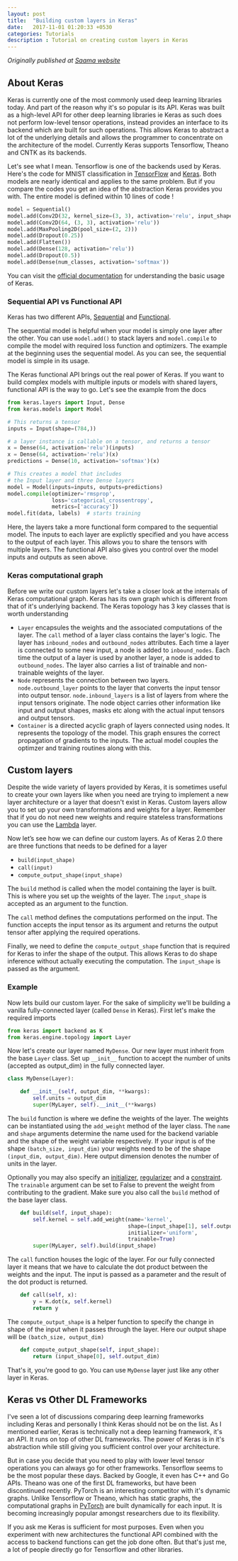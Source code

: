 ```yaml
---
layout: post
title:  "Building custom layers in Keras"
date:   2017-11-01 01:20:33 +0530
categories: Tutorials
description : Tutorial on creating custom layers in Keras
---
```

_Originally published at [Saama website](https://www.saama.com/blog/deep-learning-diaries-building-custom-layers-in-keras/)_
## About Keras
Keras is currently one of the most commonly used deep learning libraries today. And part of the reason why it's so popular is its API. Keras was built as a high-level API for other deep learning libraries ie Keras as such does not perform low-level tensor operations, instead provides an interface to its backend which are built for such operations. This allows Keras to abstract a lot of the underlying details and allows the programmer to concentrate on the architecture of the model. Currently Keras supports Tensorflow, Theano and CNTK as its backends.

Let's see what I mean. Tensorflow is one of the backends used by Keras. Here's the code for MNIST classification in [TensorFlow](https://www.github.com/tensorflow/tensorflow/blob/r1.3/tensorflow/examples/tutorials/mnist/mnist_deep.py) and [Keras](https://github.com/fchollet/keras/blob/master/examples/mnist_cnn.py). Both models are nearly identical and applies to the same problem. But if you compare the codes you get an idea of the abstraction Keras provides you with. The entire model is defined within 10 lines of code !

```python
model = Sequential()
model.add(Conv2D(32, kernel_size=(3, 3), activation='relu', input_shape=input_shape))
model.add(Conv2D(64, (3, 3), activation='relu'))
model.add(MaxPooling2D(pool_size=(2, 2)))
model.add(Dropout(0.25))
model.add(Flatten())
model.add(Dense(128, activation='relu'))
model.add(Dropout(0.5))
model.add(Dense(num_classes, activation='softmax'))
```

You can visit the [official documentation]((https://keras.io/)) for understanding the basic usage of Keras.

### Sequential API vs Functional API
Keras has two different APIs, [Sequential](https://keras.io/getting-started/sequential-model-guide/) and [Functional](https://keras.io/getting-started/functional-api-guide/).

The sequential model is helpful when your model is simply one layer after the other. You can use `model.add()` to stack layers and `model.compile` to compile the model with required loss function and optimizers. The example at the beginning uses the sequential model. As you can see, the sequential model is simple in its usage.

The Keras functional API brings out the real power of Keras. If you want to build complex models with multiple inputs or models with shared layers, functional API is the way to go. Let's see the example from the docs

```python
from keras.layers import Input, Dense
from keras.models import Model

# This returns a tensor
inputs = Input(shape=(784,))

# a layer instance is callable on a tensor, and returns a tensor
x = Dense(64, activation='relu')(inputs)
x = Dense(64, activation='relu')(x)
predictions = Dense(10, activation='softmax')(x)

# This creates a model that includes
# the Input layer and three Dense layers
model = Model(inputs=inputs, outputs=predictions)
model.compile(optimizer='rmsprop',
              loss='categorical_crossentropy',
              metrics=['accuracy'])
model.fit(data, labels)  # starts training
```

Here, the layers take a more functional form compared to the sequential model. The inputs to each layer are explictly specified and you have access to the output of each layer. This allows you to share the tensors with multiple layers. The functional API also gives you control over the model inputs and outputs as seen above.

### Keras computational graph
Before we write our custom layers let's take a closer look at the internals of Keras computational graph. Keras has its own graph which is different from that of it's underlying backend. The Keras topology has 3 key classes that is worth understanding
- `Layer` encapsules the weights and the associated computations of the layer. The `call` method of a layer class contains the layer's logic. The layer has `inbound_nodes` and `outbound_nodes` attributes. Each time a layer is connected to some new input, a node is added to `inbound_nodes`. Each time the output of a layer is used by another layer, a node is added to `outbound_nodes`. The layer also carries a list of trainable and non-trainable weights of the layer.
- `Node` represents the connection between two layers. `node.outbound_layer` points to the layer that converts the input tensor into output tensor. `node.inbound_layers` is a list of layers from where the input tensors originate. The node object carries other information like input and output shapes, masks etc along with the actual input tensors and output tensors.
- `Container` is a directed acyclic graph of layers connected using nodes. It represents the topology of the model. This graph ensures the correct propagation of gradients to the inputs. The actual model couples the optimzer and training routines along with this.


## Custom layers
Despite the wide variety of layers provided by Keras, it is sometimes useful to create your own layers like when you need are trying to implement a new layer architecture or a layer that doesn't exist in Keras. Custom layers allow you to set up your own transformations and weights for a layer. Remember that if you do not need new weights and require stateless transformations you can use the [Lambda](https://keras.io/layers/core/#lambda) layer.

Now let’s see how we can define our custom layers. As of Keras 2.0 there are three functions that needs to be defined for a layer
- `build(input_shape)`
- `call(input)`
- `compute_output_shape(input_shape)`

The `build` method is called when the model containing the layer is built. This is where you set up the weights of the layer. The `input_shape` is accepted as an argument to the function.

The `call` method defines the computations performed on the input. The function accepts the input tensor as its argument and returns the output tensor after applying the required operations.

Finally, we need to define the `compute_output_shape` function that is required for Keras to infer the shape of the output. This allows Keras to do shape inference without actually executing the computation. The `input_shape` is passed as the argument.

### Example
Now lets build our custom layer. For the sake of simplicity we'll be building a vanilla fully-connected layer (called `Dense` in Keras). First let's make the required imports

```python
from keras import backend as K
from keras.engine.topology import Layer
```

Now let's create our layer named `MyDense`. Our new layer must inherit from the base `Layer` class. Set up `__init__` function to accept the number of units (accepted as output_dim) in the fully connected layer.

```python
class MyDense(Layer):

    def __init__(self, output_dim, **kwargs):
        self.units = output_dim
        super(MyLayer, self).__init__(**kwargs)
```

The `build` function is where we define the weights of the layer. The weights can be instantiated using the `add_weight` method of the layer class. The `name` and `shape` arguments determine the name used for the backend variable and the shape of the weight variable respectively. If your input is of the shape `(batch_size, input_dim)` your weights need to be of the shape `(input_dim, output_dim)`. Here output dimension denotes the number of units in the layer.

Optionally you may also specify an [initializer](https://keras.io/initializers/), [regularizer](https://keras.io/regularizers/) and a [constraint](https://keras.io/constraints/). The `trainable` argument can be set to False to prevent the weight from contributing to the gradient. Make sure you also call the `build` method of the base layer class.

```python
    def build(self, input_shape):
        self.kernel = self.add_weight(name='kernel', 
                                      shape=(input_shape[1], self.output_dim),
                                      initializer='uniform',
                                      trainable=True)
        super(MyLayer, self).build(input_shape)
```

The `call` function houses the logic of the layer. For our fully connected layer it means that we have to calculate the dot product between the weights and the input. The input is passed as a parameter and the result of the dot product is returned.
```python
    def call(self, x):
        y = K.dot(x, self.kernel)
        return y
```

The `compute_output_shape` is a helper function to specify the change in shape of the input when it passes through the layer. Here our output shape will be `(batch_size, output_dim)`
```python
    def compute_output_shape(self, input_shape):
        return (input_shape[0], self.output_dim)
```

That's it, you're good to go. You can use `MyDense` layer just like any other layer in Keras.

## Keras vs Other DL Frameworks
I've seen a lot of discussions comparing deep learning frameworks including Keras and personally I think Keras should not be on the list. As I mentioned earlier, Keras is technically not a deep learning framework, it's an API. It runs on top of other DL frameworks. The power of Keras is in it's abstraction while still giving you sufficient control over your architecture.

But in case you decide that you need to play with lower level tensor operations you can always go for other frameworks. Tensorflow seems to be the most popular these days. Backed by Google, it even has C++ and Go APIs. Theano was one of the first DL frameworks, but have been discontinued recently. PyTorch is an interesting competitor with it's dynamic graphs. Unlike Tensorflow or Theano, which has static graphs, the computational graphs in [PyTorch](http://pytorch.org/about/) are built dynamically for each input. It is becoming increasingly popular amongst researchers due to its flexibility. 

If you ask me Keras is sufficient for most purposes. Even when you experiment with new architectures the functional API combined with the access to backend functions can get the job done often. But that's just me, a lot of people directly go for Tensorflow and other libraries.